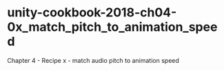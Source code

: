 # unity-cookbook-2018-ch04-0x_match_pitch_to_animation_speed
Chapter 4 - Recipe x - match audio pitch to animation speed

